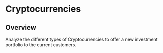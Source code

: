 # Cryptocurrencies

## Overview
Analyze the different types of Cryptocurrencies to offer a new investment portfolio to the current customers.
<img src=''>